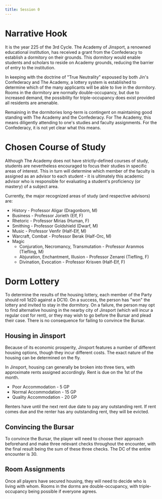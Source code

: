 ```yaml
---
title: Session 0
---
```

# Narrative Hook
It is the year 225 of the 3rd Cycle. The Academy of Jinsport, a renowned educational institution, has received a grant from the Confederacy to establish a dormitory on their grounds. This dormitory would enable students and scholars to reside on Academy grounds, reducing the barrier of entry to the institution.

In keeping with the doctrine of "True Neutrality" espoused by both Jin's Confederacy and The Academy, a lottery system is established to determine which of the many applicants will be able to live in the dormitory. Rooms in the dormitory are normally double-occupancy, but due to increased demand, the possibility for triple-occupancy does exist provided all residents are amenable. 

Remaining in the dormitories long-term is contingent on maintaining good standing with The Academy and the Confederacy. For The Academy, this means diligently attending to one's studies and faculty assignments. For the Confederacy, it is not yet clear what this means. 

# Chosen Course of Study
Although The Academy does not have strictly-defined courses of study, students are nevertheless encouraged to focus their studies in specific areas of interest. This in turn will determine which member of the faculty is assigned as an advisor to each student - it is ultimately this academic advisor who is responsible for evaluating a student's proficiency (or mastery) of a subject area.

Currently, the major recognized areas of study (and respective advisors) are:
- History - Professor Aligar (Dragonborn, M)
- Business - Professor Jorieth (Elf, F)
- Rhetoric - Professor Mirias (Human, F)
- Smithing - Professor Goldshield (Dwarf, M)
- Music - Professor Venfir (Half-Elf, M)
- Warcraft, Combat - Professor Berak (Half-Orc, M)
- Magic
	- Conjuration, Necromancy, Transmutation - Professor Aranmos (Tiefling, M)
	- Abjuration, Enchantment, Illusion - Professor Zenarei (Tiefling, F)
	- Divination, Evocation - Professor Krisven (Half-Elf, F)

# Dorm Lottery
To determine the results of the housing lottery, each member of the Party should roll 1d20 against a DC10. On a success, the person has "won" the lottery and invited to stay in the dormitory. On a failure, the person may opt to find alternative housing in the nearby city of Jinsport (which will incur a regular cost for rent), or they may wish to go before the Bursar and plead their case. There is no consequence for failing to convince the Bursar. 

## Housing in Jinsport
Because of its economic prosperity, Jinsport features a number of different housing options, though they incur different costs. The exact nature of the housing can be determined on the fly.

In Jinsport, housing can generally be broken into three tiers, with approximate rents assigned accordingly. Rent is due on the 1st of the month. 
- Poor Accommodation - 5 GP
- Normal Accommodation - 15 GP
- Quality Accommodation - 20 GP

Renters have until the next rent due date to pay any outstanding rent. If rent comes due and the renter has any outstanding rent, they will be evicted.

## Convincing the Bursar
To convince the Bursar, the player will need to choose their approach beforehand and make three relevant checks throughout the encounter, with the final result being the sum of these three checks. The DC of the entire encounter is 30. 

## Room Assignments
Once all players have secured housing, they will need to decide who is living with whom. Rooms in the dorms are double-occupancy, with triple-occupancy being possible if everyone agrees.